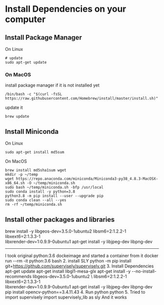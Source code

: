 # Install Dependencies on your computer

## Install Package Manager

On Linux

```
# update
sudo apt-get update
```

### On MacOS

install package manager if it is not installed yet
```
/bin/bash -c "$(curl -fsSL https://raw.githubusercontent.com/Homebrew/install/master/install.sh)"
```

update it
```
brew update
```

## Install Miniconda

On Linux
```
sudo apt-get install md5sum
```

On MacOS
```
brew install md5sha1sum wget
mkdir -p ~/temp
wget https://repo.anaconda.com/miniconda/Miniconda3-py38_4.8.3-MacOSX-x86_64.sh -O ~/temp/miniconda.sh
sudo bash ~/temp/miniconda.sh -bfp /usr/local
sudo conda install -y python=3.8
python3.8 -m pip install --user --upgrade pip
sudo conda clean --all --yes
rm -rf ~/temp/miniconda.sh
```

## Install other packages and libraries


brew install -y libgeos-dev=3.5.0-1ubuntu2 
libsm6=2:1.2.2-1 \
libxext6=2:1.3.3-1 \
libxrender-dev=1:0.9.9-0ubuntu1
apt-get install -y libjpeg-dev libpng-dev






----
I took original python:3.6 dockeimage and started a container from it
docker run --rm -it python:3.6 bash
2. install SLY
python -m pip install git+https://github.com/supervisely/supervisely.git
3. Install Dependencies
apt-get update
apt-get install libgl1-mesa-glx
apt-get install -y --no-install-recommends         libgeos-dev=3.5.0-1ubuntu2 \ libsm6=2:1.2.2-1 \
libxext6=2:1.3.3-1 \
libxrender-dev=1:0.9.9-0ubuntu1
apt-get install -y libjpeg-dev libpng-dev
pip install opencv-python==3.4.11.43
4. Run python
python
5. Tried to import supervisely
import supervisely_lib as sly
And it works
